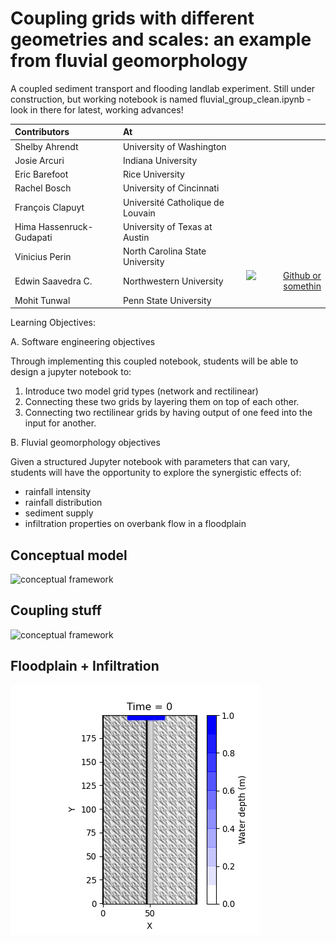 # Coupling grids with different geometries and scales: an example from fluvial geomorphology
A coupled sediment transport and flooding landlab experiment.  Still under construction, but working notebook is named fluvial_group_clean.ipynb - look in there for latest, working advances!

|Contributors|At| |
|:--|:--|--:|
|Shelby Ahrendt|University of Washington| |
|Josie Arcuri|Indiana University| |
|Eric Barefoot|Rice University| |
|Rachel Bosch|University of Cincinnati| |
|François Clapuyt|Université Catholique de Louvain| |
|Hima Hassenruck-Gudapati| University of Texas at Austin| |
|Vinicius Perin|North Carolina State University| |
|Edwin Saavedra C.| Northwestern University | [![Github or somethin](https://img.shields.io/badge/LINK-Somewhere-4F2582.svg)](https:///)|
|Mohit Tunwal|Penn State University| |

Learning Objectives:

A. Software engineering objectives

Through implementing this coupled notebook, students will be able to design a jupyter notebook to:

1. Introduce two model grid types (network and rectilinear)
2. Connecting these two grids by layering them on top of each other.
3. Connecting two rectilinear grids by having output of one feed into the input for another.

B. Fluvial geomorphology objectives

Given a structured Jupyter notebook with parameters that can vary, students will have the opportunity to explore the synergistic effects of:

- rainfall intensity
- rainfall distribution
- sediment supply
- infiltration properties on overbank flow in a floodplain



## **Conceptual model**
<img src="https://i.imgur.com/jS8EqiI.jpg" alt="conceptual framework" width="500"/> 

## **Coupling stuff**
<img src="https://i.imgur.com/ty6NZyi.jpg" alt="conceptual framework" width="500"/>

## **Floodplain + Infiltration**
![gifThing](sample_output/floodplainanimation.gif?raw=true)
